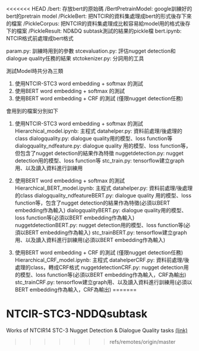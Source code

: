 <<<<<<< HEAD
/bert: 存放bert的原始碼
/BertPretrainModel: google訓練好的bert的pretrain model
/PickleBert: 把NTCIR的資料集處理成bert的形式後存下來的檔案
/PickleCorpus: 把NTCIR的資料集處理成比較容易給model用的格式後存下的檔案
/PickleResult: ND&DQ subtask測試的結果的pickle檔
bert.ipynb: NTCIR格式前處理成bert格式

param.py: 訓練時用到的參數
stcevaluation.py: 評估nugget detection和dialogue quality任務的結果
stctokenizer.py: 分詞用的工具


測試Model時共分為三類
1. 使用NTCIR-STC3 word embedding + softmax 的測試
2. 使用BERT word embedding + softmax 的測試
3. 使用BERT word embedding + CRF 的測試 (僅限nugget detection任務)

會用到的檔案分別如下
1. 使用NTCIR-STC3 word embedding + softmax 的測試
Hierarchical_model.ipynb: 主程式
datahelper.py: 資料前處理/後處理的class
dialogquality.py: dialogue quality用的模型、loss function等
dialogquality_ndfeature.py: dialogue quality 用的模型、loss function等，但包含了nugget detection的結果作為特徵
nuggetdetection.py: nugget detection用的模型、loss function等
stc_train.py: tensorflow建立graph用、以及讀入資料進行訓練用

2. 使用BERT word embedding + softmax 的測試
Hierarchical_BERT_model.ipynb: 主程式
datahelper.py: 資料前處理/後處理的class
dialogquality_ndfeatureBERT.py: dialogue quality 用的模型、loss function等，包含了nugget detection的結果作為特徵(必須以BERT embedding作為輸入)
dialogqualityBERT.py: dialogue quality用的模型、loss function等(必須以BERT embedding作為輸入)
nuggetdetectionBERT.py: nugget detection用的模型、loss function等(必須以BERT embedding作為輸入)
stc_trainBERT.py: tensorflow建立graph用、以及讀入資料進行訓練用(必須以BERT embedding作為輸入)

3. 使用BERT word embedding + CRF 的測試 (僅限nugget detection任務)
Hierarchical_CRF_model.ipynb: 主程式
datahelperCRF.py: 資料前處理/後處理的class，轉成CRF格式
nuggetdetectionCRF.py: nugget detection用的模型、loss function等(必須以BERT embedding作為輸入，CRF為輸出)
stc_trainCRF.py: tensorflow建立graph用、以及讀入資料進行訓練用(必須以BERT embedding作為輸入，CRF為輸出)
=======
# NTCIR-STC3-NDDQsubtask 
Works of NTCIR14 STC-3 Nugget Detection &amp; Dialogue Quality tasks [(link)](https://sakai-lab.github.io/stc3-dataset/)
>>>>>>> refs/remotes/origin/master
